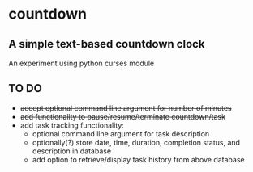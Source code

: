 # countdown #

## A simple text-based countdown clock ##

An experiment using python curses module

## TO DO ##

* ~~accept optional command line argument for number of minutes~~
* ~~add functionality to pause/resume/terminate countdown/task~~
* add task tracking functionality:
    * optional command line argument for task description
    * optionally(?) store date, time, duration, completion status, and description in database
    * add option to retrieve/display task history from above database
